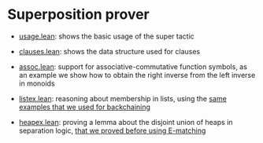 Superposition prover
====================

- [usage.lean](usage.lean): shows the basic usage of the super tactic

- [clauses.lean](clauses.lean): shows the data structure used for clauses

- [assoc.lean](assoc.lean): support for associative-commutative function symbols, as an example we show how to obtain the right inverse from the left inverse in monoids

- [listex.lean](listex.lean): reasoning about membership in lists, using the [same examples that we used for backchaining](../backchaining)

- [heapex.lean](heapex.lean): proving a lemma about the disjoint union of heaps in separation logic, [that we proved before using E-matching](TODO)


